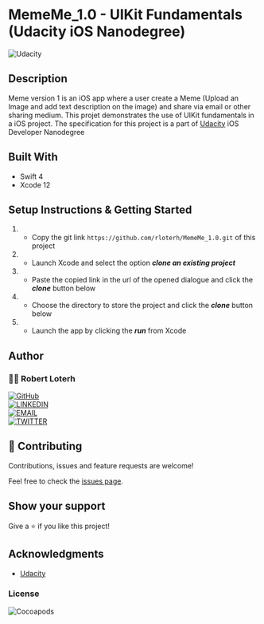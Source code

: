 # MemeMe_1.0 - UIKit Fundamentals (Udacity iOS Nanodegree)

![Udacity](https://img.shields.io/badge/-Udacity-02b3e4?style=for-the-badge)


## Description
Meme version 1 is an iOS app where a user create a Meme (Upload an Image and add text description on the image) and share via email or other sharing medium. This projet demonstrates the use of UIKit fundamentals in a iOS project. The specification for this project is a part of [Udacity](https://www.udacity.com/) iOS Developer Nanodegree


## Built With

- Swift 4
- Xcode 12


## Setup Instructions & Getting Started

1. - Copy the git link `https://github.com/rloterh/MemeMe_1.0.git` of this project
2. - Launch Xcode and select the option **_clone an existing project_**
3. - Paste the copied link in the url of the opened dialogue and click the **_clone_** button below
4. - Choose the directory to store the project and click the **_clone_** button below
5. - Launch the app by clicking the **_run_** from Xcode


## Author

### 👨‍💻 Robert Loterh

[![GitHub](https://img.shields.io/badge/-GitHub-000?style=for-the-badge&logo=GitHub&logoColor=white)](https://github.com/rloterh) <br>
[![LINKEDIN](https://img.shields.io/badge/-LINKEDIN-0077B5?style=for-the-badge&logo=Linkedin&logoColor=white)](https://www.linkedin.com/in/robert-loterh/) <br>
[![EMAIL](https://img.shields.io/badge/-EMAIL-D14836?style=for-the-badge&logo=Mail.Ru&logoColor=white)](mailto:rloterh@gmail.com) <br>
[![TWITTER](https://img.shields.io/badge/-TWITTER-1DA1F2?style=for-the-badge&logo=Twitter&logoColor=white)](https://twitter.com/RLoterh) <br>



## 🤝 Contributing

Contributions, issues and feature requests are welcome!

Feel free to check the [issues page](https://github.com/rloterh/MemeMe_1.0/issues/new).


## Show your support

Give a ⭐️ if you like this project!


## Acknowledgments

- [Udacity](https://www.udacity.com/)


### License

![Cocoapods](https://img.shields.io/cocoapods/l/AFNetworking?color=red&style=for-the-badge)
